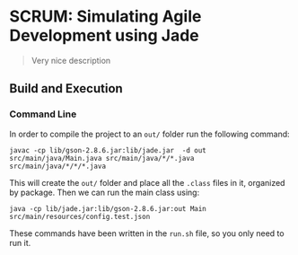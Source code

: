 # SCRUM: Simulating Agile Development using Jade 

> Very nice description

## Build and Execution

### Command Line

In order to compile the project to an `out/` folder run the following command:

```shell script
javac -cp lib/gson-2.8.6.jar:lib/jade.jar  -d out  src/main/java/Main.java src/main/java/*/*.java src/main/java/*/*/*.java
```

This will create the `out/` folder and place all the `.class` files in it, organized by package. Then we can run the main
class using:

```shell script
java -cp lib/jade.jar:lib/gson-2.8.6.jar:out Main src/main/resources/config.test.json
```

These commands have been written in the `run.sh` file, so you only need to run it.





